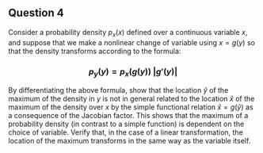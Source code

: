## Question 4

Consider a probability density $p_x (x)$ defined over a continuous variable $x$, and suppose that we make a nonlinear change of variable using $x = g(y)$ so that the density transforms according to the formula:

### $$p_y (y) = p_x(g(y)) \ |g'(y)|$$

By differentiating the above formula, show that the location $\hat{y}$ of the maximum of the density in $y$ is not in general related to the location $\hat{x}$ of the maximum of the density over $x$ by the simple functional relation $\hat{x} = g(\hat{y})$ as a consequence of the Jacobian factor. This shows that the maximum of a probability density (in contrast to a simple function) is dependent on the choice of variable. Verify that, in the case of a linear transformation, the location of the maximum transforms in the same way as the variable itself.
